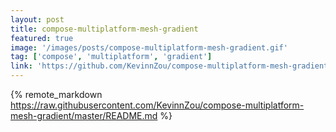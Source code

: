 ```yaml
---
layout: post
title: compose-multiplatform-mesh-gradient
featured: true
image: '/images/posts/compose-multiplatform-mesh-gradient.gif'
tag: ['compose', 'multiplatform', 'gradient']
link: 'https://github.com/KevinnZou/compose-multiplatform-mesh-gradient'
---
```


{% remote_markdown https://raw.githubusercontent.com/KevinnZou/compose-multiplatform-mesh-gradient/master/README.md %}
